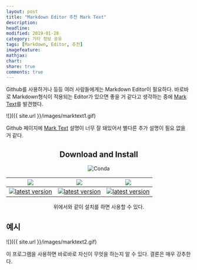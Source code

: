 ```yaml
---
layout: post
title: "Markdown Editor 추천 Mark Text"
description: 
headline: 
modified: 2019-01-28
category: 기타 정보 공유
tags: [Markdown, Editor, 추천]
imagefeature: 
mathjax: 
chart: 
share: true
comments: true
---
```


Github를 사용하거나  등등 여러 사람들에게는 Markdown Editor이 필요하다. 바로바로 Markdown형식이 적용되는 Editor가 있으면 좋을 거 같다고 생각하는 중에 [Mark Text](https://github.com/marktext/marktext)를 발견했다.



![]({{ site.url }}/images/marktext1.gif)



Github 페이지에 [Mark Text](https://github.com/marktext/marktext) 설명이 너무 잘 돼있어서 별다른 추가 설명이 필요 없을 거 같다.



<div align="center">



## Download and Install

![Conda](https://img.shields.io/conda/pn/conda-forge/python.svg?style=for-the-badge)

| ![]( https://github.com/ryanoasis/nerd-fonts/wiki/screenshots/v1.0.x/mac-pass-sm.png)                                                                                                             | ![]( https://github.com/ryanoasis/nerd-fonts/wiki/screenshots/v1.0.x/windows-pass-sm.png)                                                                                                                     | ![]( https://github.com/ryanoasis/nerd-fonts/wiki/screenshots/v1.0.x/linux-pass-sm.png)                                                                                                                                   |
|:-------------------------------------------------------------------------------------------------------------------------------------------------------------------------------------------------:|:-------------------------------------------------------------------------------------------------------------------------------------------------------------------------------------------------------------:|:-------------------------------------------------------------------------------------------------------------------------------------------------------------------------------------------------------------------------:|
| [![latest version](https://img.shields.io/github/downloads/marktext/marktext/latest/marktext-0.13.65.dmg.svg)](https://github.com/marktext/marktext/releases/download/v0.13.65/marktext-0.13.65.dmg) | [![latest version](https://img.shields.io/github/downloads/marktext/marktext/latest/marktext-setup-0.13.65.exe.svg)](https://github.com/marktext/marktext/releases/download/v0.13.65/marktext-setup-0.13.65.exe) | [![latest version](https://img.shields.io/github/downloads/marktext/marktext/latest/marktext-0.13.65-x86_64.AppImage.svg)](https://github.com/marktext/marktext/releases/download/v0.13.65/marktext-0.13.65-x86_64.AppImage) |


위에서와 같이 설치를 하면 사용할 수 있다.



</div>



## 예시



![]({{ site.url }}/images/marktext2.gif)  

이 프로그램을 사용하면 바로바로 자신이 무엇을 하는지 알 수 있다. 결론은 매우 강추한다.
